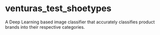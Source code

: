 # venturas_test_shoetypes
A Deep Learning based image classifier that accurately classifies product brands into their respective categories.
